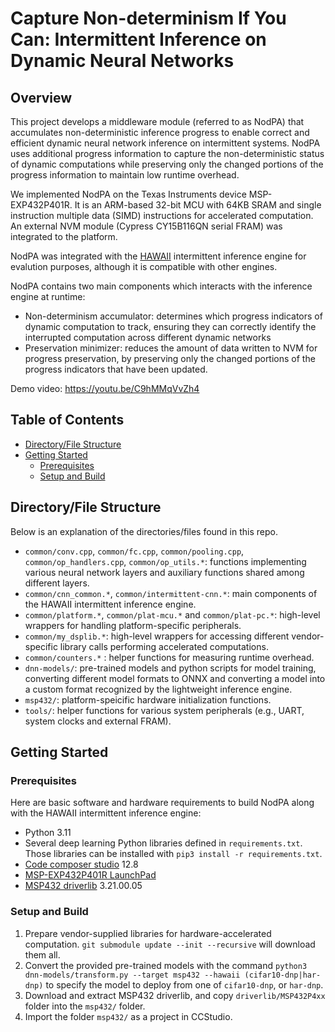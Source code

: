 # Capture Non-determinism If You Can: Intermittent Inference on Dynamic Neural Networks

<!-- ABOUT THE PROJECT -->
## Overview

This project develops a middleware module (referred to as NodPA) that accumulates non-deterministic inference progress to enable correct and efficient dynamic neural network inference on intermittent systems. NodPA uses additional progress information to capture the non-deterministic status of dynamic computations while preserving only the changed portions of the progress information to maintain low runtime overhead. 

We implemented NodPA on the Texas Instruments device MSP-EXP432P401R. It is an ARM-based 32-bit MCU with 64KB SRAM and single instruction multiple data (SIMD) instructions for accelerated computation. An external NVM module (Cypress CY15B116QN serial FRAM) was integrated to the platform. 

NodPA was integrated with the [HAWAII](https://ieeexplore.ieee.org/document/9211553) intermittent inference engine for evalution purposes, although it is compatible with other engines. 

NodPA contains two main components which interacts with the inference engine at runtime:

* Non-determinism accumulator: determines which progress indicators of dynamic computation to track, ensuring they can correctly identify the interrupted computation across different dynamic networks
* Preservation minimizer: reduces the amount of data written to NVM for progress preservation, by preserving only the changed portions of the progress indicators that have been updated.

<!-- For more technical details, please refer to our paper **TODO**. -->

Demo video: https://youtu.be/C9hMMqVvZh4

<!-- TABLE OF CONTENTS -->
## Table of Contents

* [Directory/File Structure](#directory/file-structure)
* [Getting Started](#getting-started)
  * [Prerequisites](#prerequisites)
  * [Setup and Build](#setup-and-build)

## Directory/File Structure

Below is an explanation of the directories/files found in this repo.

* `common/conv.cpp`, `common/fc.cpp`, `common/pooling.cpp`, `common/op_handlers.cpp`, `common/op_utils.*`: functions implementing various neural network layers and auxiliary functions shared among different layers.
* `common/cnn_common.*`, `common/intermittent-cnn.*`: main components of the HAWAII intermittent inference engine.
* `common/platform.*`, `common/plat-mcu.*` and `common/plat-pc.*`: high-level wrappers for handling platform-specific peripherals.
* `common/my_dsplib.*`: high-level wrappers for accessing different vendor-specific library calls performing accelerated computations.
* `common/counters.*` : helper functions for measuring runtime overhead.
* `dnn-models/`: pre-trained models and python scripts for model training, converting different model formats to ONNX and converting a model into a custom format recognized by the lightweight inference engine.
* `msp432/`: platform-speicific hardware initialization functions.
* `tools/`: helper functions for various system peripherals (e.g., UART, system clocks and external FRAM).

## Getting Started

### Prerequisites

Here are basic software and hardware requirements to build NodPA along with the HAWAII intermittent inference engine:

* Python 3.11
* Several deep learning Python libraries defined in `requirements.txt`. Those libraries can be installed with `pip3 install -r requirements.txt`.
* [Code composer studio](https://www.ti.com/tool/CCSTUDIO) 12.8
* [MSP-EXP432P401R LaunchPad](https://www.ti.com/tool/MSP-EXP432P401R)
* [MSP432 driverlib](https://www.ti.com/tool/MSPDRIVERLIB) 3.21.00.05

### Setup and Build

1. Prepare vendor-supplied libraries for hardware-accelerated computation. `git submodule update --init --recursive` will download them all.
1. Convert the provided pre-trained models with the command `python3 dnn-models/transform.py --target msp432 --hawaii (cifar10-dnp|har-dnp)` to specify the model to deploy from one of `cifar10-dnp`, or `har-dnp`.
1. Download and extract MSP432 driverlib, and copy `driverlib/MSP432P4xx` folder into the `msp432/` folder.
1. Import the folder `msp432/` as a project in CCStudio.
